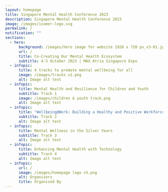 ```yaml
---
layout: homepage
title: Singapore Mental Health Conference 2023
description: Singapore Mental Health Conference 2023
image: /images/isomer-logo.svg
permalink: /
notification: ""
sections:
  - hero:
      background: /images/hero image for website 1920 x 720 px_v3-01.jpg
      url: /
      title: Co-Creating Our Mental Health Ecosystem
      subtitle: 4-5 October 2023 | MAX Atria Singapore Expo
  - infopic:
      title: 4 tracks to promote mental wellbeing for all
      image: /images/tracks v2.png
      alt: Image alt text
  - infopic:
      title: Mental Health and Resilience for Children and Youth
      subtitle: Track 1
      image: /images/children & youth track.png
      alt: Image alt text
  - infopic:
      title: "Wellbeing@Work: Building a Healthy and Positive Workforce"
      subtitle: Track 2
      alt: Image alt text
  - infopic:
      title: Mental Wellness in the Silver Years
      subtitle: Track 3
      alt: Image alt text
  - infopic:
      title: Enhancing Mental Health with Technology
      subtitle: Track 4
      alt: Image alt text
  - infopic:
      url: /
      image: /images/homepage logo v5.png
      alt: Organisers
      title: Organised By
---
```

